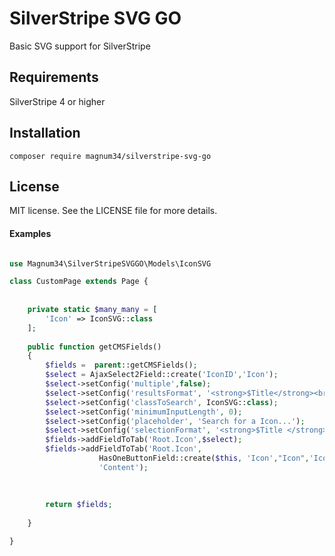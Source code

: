 # SilverStripe SVG GO

Basic SVG support for SilverStripe

## Requirements
SilverStripe 4 or higher

## Installation
```composer require magnum34/silverstripe-svg-go```

## License
MIT license. See the LICENSE file for more details.

#### Examples


```php

use Magnum34\SilverStripeSVGGO\Models\IconSVG

class CustomPage extends Page {
    
    
    private static $many_many = [
        'Icon' => IconSVG::class
    ];
    
    public function getCMSFields()
    {
        $fields =  parent::getCMSFields();
        $select = AjaxSelect2Field::create('IconID','Icon');
        $select->setConfig('multiple',false);
        $select->setConfig('resultsFormat', '<strong>$Title</strong><br />$Thumbnail');
        $select->setConfig('classToSearch', IconSVG::class);
        $select->setConfig('minimumInputLength', 0);
        $select->setConfig('placeholder', 'Search for a Icon...');
        $select->setConfig('selectionFormat', '<strong>$Title </strong>');
        $fields->addFieldToTab('Root.Icon',$select);
        $fields->addFieldToTab('Root.Icon',
                    HasOneButtonField::create($this, 'Icon',"Icon",'Icon (only .svg, .png, .jpg, .jpeg)'),
                    'Content');
        
        
        
        return $fields;
        
    }

}

``` 
